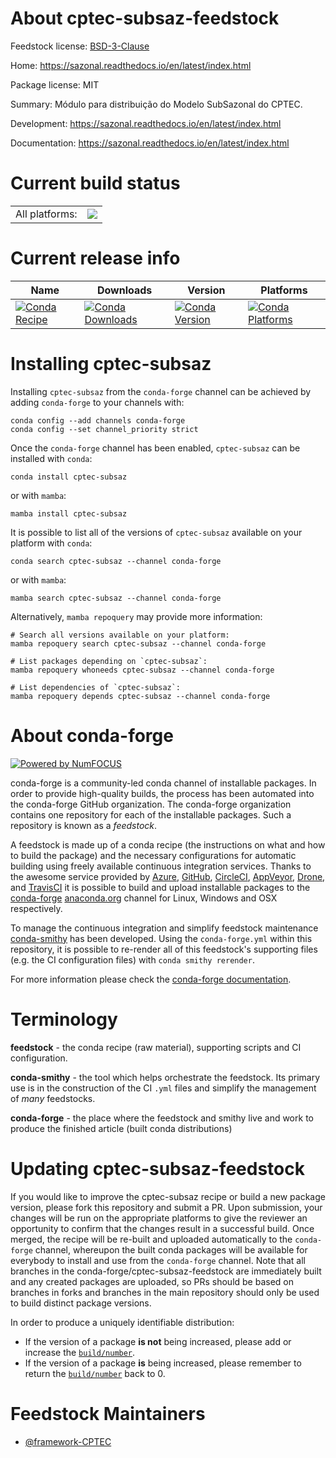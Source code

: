 About cptec-subsaz-feedstock
============================

Feedstock license: [BSD-3-Clause](https://github.com/conda-forge/cptec-subsaz-feedstock/blob/main/LICENSE.txt)

Home: https://sazonal.readthedocs.io/en/latest/index.html

Package license: MIT

Summary: Módulo para distribuição do Modelo SubSazonal do CPTEC.

Development: https://sazonal.readthedocs.io/en/latest/index.html

Documentation: https://sazonal.readthedocs.io/en/latest/index.html

Current build status
====================


<table><tr><td>All platforms:</td>
    <td>
      <a href="https://dev.azure.com/conda-forge/feedstock-builds/_build/latest?definitionId=21796&branchName=main">
        <img src="https://dev.azure.com/conda-forge/feedstock-builds/_apis/build/status/cptec-subsaz-feedstock?branchName=main">
      </a>
    </td>
  </tr>
</table>

Current release info
====================

| Name | Downloads | Version | Platforms |
| --- | --- | --- | --- |
| [![Conda Recipe](https://img.shields.io/badge/recipe-cptec--subsaz-green.svg)](https://anaconda.org/conda-forge/cptec-subsaz) | [![Conda Downloads](https://img.shields.io/conda/dn/conda-forge/cptec-subsaz.svg)](https://anaconda.org/conda-forge/cptec-subsaz) | [![Conda Version](https://img.shields.io/conda/vn/conda-forge/cptec-subsaz.svg)](https://anaconda.org/conda-forge/cptec-subsaz) | [![Conda Platforms](https://img.shields.io/conda/pn/conda-forge/cptec-subsaz.svg)](https://anaconda.org/conda-forge/cptec-subsaz) |

Installing cptec-subsaz
=======================

Installing `cptec-subsaz` from the `conda-forge` channel can be achieved by adding `conda-forge` to your channels with:

```
conda config --add channels conda-forge
conda config --set channel_priority strict
```

Once the `conda-forge` channel has been enabled, `cptec-subsaz` can be installed with `conda`:

```
conda install cptec-subsaz
```

or with `mamba`:

```
mamba install cptec-subsaz
```

It is possible to list all of the versions of `cptec-subsaz` available on your platform with `conda`:

```
conda search cptec-subsaz --channel conda-forge
```

or with `mamba`:

```
mamba search cptec-subsaz --channel conda-forge
```

Alternatively, `mamba repoquery` may provide more information:

```
# Search all versions available on your platform:
mamba repoquery search cptec-subsaz --channel conda-forge

# List packages depending on `cptec-subsaz`:
mamba repoquery whoneeds cptec-subsaz --channel conda-forge

# List dependencies of `cptec-subsaz`:
mamba repoquery depends cptec-subsaz --channel conda-forge
```


About conda-forge
=================

[![Powered by
NumFOCUS](https://img.shields.io/badge/powered%20by-NumFOCUS-orange.svg?style=flat&colorA=E1523D&colorB=007D8A)](https://numfocus.org)

conda-forge is a community-led conda channel of installable packages.
In order to provide high-quality builds, the process has been automated into the
conda-forge GitHub organization. The conda-forge organization contains one repository
for each of the installable packages. Such a repository is known as a *feedstock*.

A feedstock is made up of a conda recipe (the instructions on what and how to build
the package) and the necessary configurations for automatic building using freely
available continuous integration services. Thanks to the awesome service provided by
[Azure](https://azure.microsoft.com/en-us/services/devops/), [GitHub](https://github.com/),
[CircleCI](https://circleci.com/), [AppVeyor](https://www.appveyor.com/),
[Drone](https://cloud.drone.io/welcome), and [TravisCI](https://travis-ci.com/)
it is possible to build and upload installable packages to the
[conda-forge](https://anaconda.org/conda-forge) [anaconda.org](https://anaconda.org/)
channel for Linux, Windows and OSX respectively.

To manage the continuous integration and simplify feedstock maintenance
[conda-smithy](https://github.com/conda-forge/conda-smithy) has been developed.
Using the ``conda-forge.yml`` within this repository, it is possible to re-render all of
this feedstock's supporting files (e.g. the CI configuration files) with ``conda smithy rerender``.

For more information please check the [conda-forge documentation](https://conda-forge.org/docs/).

Terminology
===========

**feedstock** - the conda recipe (raw material), supporting scripts and CI configuration.

**conda-smithy** - the tool which helps orchestrate the feedstock.
                   Its primary use is in the construction of the CI ``.yml`` files
                   and simplify the management of *many* feedstocks.

**conda-forge** - the place where the feedstock and smithy live and work to
                  produce the finished article (built conda distributions)


Updating cptec-subsaz-feedstock
===============================

If you would like to improve the cptec-subsaz recipe or build a new
package version, please fork this repository and submit a PR. Upon submission,
your changes will be run on the appropriate platforms to give the reviewer an
opportunity to confirm that the changes result in a successful build. Once
merged, the recipe will be re-built and uploaded automatically to the
`conda-forge` channel, whereupon the built conda packages will be available for
everybody to install and use from the `conda-forge` channel.
Note that all branches in the conda-forge/cptec-subsaz-feedstock are
immediately built and any created packages are uploaded, so PRs should be based
on branches in forks and branches in the main repository should only be used to
build distinct package versions.

In order to produce a uniquely identifiable distribution:
 * If the version of a package **is not** being increased, please add or increase
   the [``build/number``](https://docs.conda.io/projects/conda-build/en/latest/resources/define-metadata.html#build-number-and-string).
 * If the version of a package **is** being increased, please remember to return
   the [``build/number``](https://docs.conda.io/projects/conda-build/en/latest/resources/define-metadata.html#build-number-and-string)
   back to 0.

Feedstock Maintainers
=====================

* [@framework-CPTEC](https://github.com/framework-CPTEC/)

